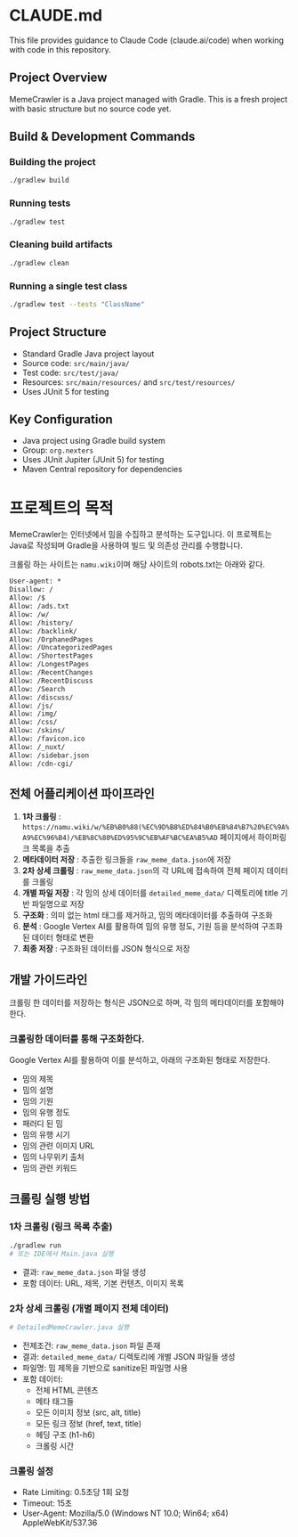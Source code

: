 # CLAUDE.md

This file provides guidance to Claude Code (claude.ai/code) when working with code in this repository.

## Project Overview

MemeCrawler is a Java project managed with Gradle. This is a fresh project with basic structure but no source code yet.

## Build & Development Commands

### Building the project
```bash
./gradlew build
```

### Running tests
```bash
./gradlew test
```

### Cleaning build artifacts
```bash
./gradlew clean
```

### Running a single test class
```bash
./gradlew test --tests "ClassName"
```

## Project Structure

- Standard Gradle Java project layout
- Source code: `src/main/java/`
- Test code: `src/test/java/`
- Resources: `src/main/resources/` and `src/test/resources/`
- Uses JUnit 5 for testing

## Key Configuration

- Java project using Gradle build system
- Group: `org.nexters`
- Uses JUnit Jupiter (JUnit 5) for testing
- Maven Central repository for dependencies

# 프로젝트의 목적
MemeCrawler는 인터넷에서 밈을 수집하고 분석하는 도구입니다. 이 프로젝트는 Java로 작성되며 Gradle을 사용하여 빌드 및 의존성 관리를 수행합니다.

크롤링 하는 사이트는 `namu.wiki`이며 해당 사이트의 robots.txt는 아래와 같다.

```txt
User-agent: *
Disallow: /
Allow: /$
Allow: /ads.txt
Allow: /w/
Allow: /history/
Allow: /backlink/
Allow: /OrphanedPages
Allow: /UncategorizedPages
Allow: /ShortestPages
Allow: /LongestPages
Allow: /RecentChanges
Allow: /RecentDiscuss
Allow: /Search
Allow: /discuss/
Allow: /js/
Allow: /img/
Allow: /css/
Allow: /skins/
Allow: /favicon.ico
Allow: /_nuxt/
Allow: /sidebar.json
Allow: /cdn-cgi/
```

## 전체 어플리케이션 파이프라인
1. **1차 크롤링** : `https://namu.wiki/w/%EB%B0%88(%EC%9D%B8%ED%84%B0%EB%84%B7%20%EC%9A%A9%EC%96%B4)/%EB%8C%80%ED%95%9C%EB%AF%BC%EA%B5%AD` 페이지에서 하이퍼링크 목록을 추출
2. **메타데이터 저장** : 추출한 링크들을 `raw_meme_data.json`에 저장
3. **2차 상세 크롤링** : `raw_meme_data.json`의 각 URL에 접속하여 전체 페이지 데이터를 크롤링
4. **개별 파일 저장** : 각 밈의 상세 데이터를 `detailed_meme_data/` 디렉토리에 title 기반 파일명으로 저장
5. **구조화** : 의미 없는 html 태그를 제거하고, 밈의 메타데이터를 추출하여 구조화
6. **분석** : Google Vertex AI를 활용하여 밈의 유행 정도, 기원 등을 분석하여 구조화된 데이터 형태로 변환
7. **최종 저장** : 구조화된 데이터를 JSON 형식으로 저장

## 개발 가이드라인
크롤링 한 데이터를 저장하는 형식은 JSON으로 하며, 각 밈의 메타데이터를 포함해야 한다.

### 크롤링한 데이터를 통해 구조화한다.
Google Vertex AI를 활용하여 이를 분석하고, 아래의 구조화된 형태로 저장한다.
- 밈의 제목
- 밈의 설명
- 밈의 기원
- 밈의 유행 정도
- 패러디 된 밈
- 밈의 유행 시기
- 밈의 관련 이미지 URL
- 밈의 나무위키 출처
- 밈의 관련 키워드

## 크롤링 실행 방법

### 1차 크롤링 (링크 목록 추출)
```bash
./gradlew run
# 또는 IDE에서 Main.java 실행
```
- 결과: `raw_meme_data.json` 파일 생성
- 포함 데이터: URL, 제목, 기본 컨텐츠, 이미지 목록

### 2차 상세 크롤링 (개별 페이지 전체 데이터)
```bash
# DetailedMemeCrawler.java 실행
```
- 전제조건: `raw_meme_data.json` 파일 존재
- 결과: `detailed_meme_data/` 디렉토리에 개별 JSON 파일들 생성
- 파일명: 밈 제목을 기반으로 sanitize된 파일명 사용
- 포함 데이터: 
  - 전체 HTML 콘텐츠
  - 메타 태그들
  - 모든 이미지 정보 (src, alt, title)
  - 모든 링크 정보 (href, text, title)
  - 헤딩 구조 (h1-h6)
  - 크롤링 시간

### 크롤링 설정
- Rate Limiting: 0.5초당 1회 요청
- Timeout: 15초
- User-Agent: Mozilla/5.0 (Windows NT 10.0; Win64; x64) AppleWebKit/537.36